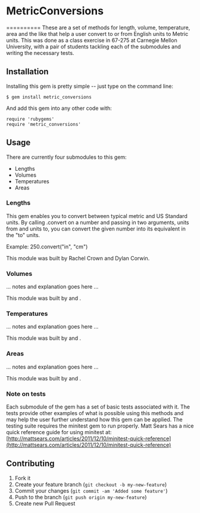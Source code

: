 # MetricConversions
==========
These are a set of methods for length, volume, temperature, area and the like that help a user convert to or from English units to Metric units.  This was done as a class exercise in 67-275 at Carnegie Mellon University, with a pair of students tackling each of the submodules and writing the necessary tests.


Installation
------------
Installing this gem is pretty simple -- just type on the command line:

```  
$ gem install metric_conversions 
```

And add this gem into any other code with:

```  
require 'rubygems'
require 'metric_conversions' 
```


Usage
------------
There are currently four submodules to this gem:

* Lengths
* Volumes
* Temperatures
* Areas


### Lengths ###
This gem enables you to convert between typical metric and US Standard units. By calling .convert on a number and passing in two arguments, units from and units to, you can convert the given number into its equivalent in the "to" units. 

Example:
250.convert("in", "cm")

This module was built by Rachel Crown and Dylan Corwin.


### Volumes ###
... notes and explanation goes here ...

This module was built by <YOUR NAME HERE> and <YOUR NAME HERE>.


### Temperatures ###
... notes and explanation goes here ...

This module was built by <YOUR NAME HERE> and <YOUR NAME HERE>.


### Areas ###
... notes and explanation goes here ...

This module was built by <YOUR NAME HERE> and <YOUR NAME HERE>.


### Note on tests ###

Each submodule of the gem has a set of basic tests associated with it.  The tests provide other examples of what is possible using this methods and may help the user further understand how this gem can be applied.  The testing suite requires the minitest gem to run properly.  Matt Sears has a nice quick reference guide for using minitest at: [http://mattsears.com/articles/2011/12/10/minitest-quick-reference](http://mattsears.com/articles/2011/12/10/minitest-quick-reference)


Contributing
------------
1. Fork it
2. Create your feature branch (`git checkout -b my-new-feature`)
3. Commit your changes (`git commit -am 'Added some feature'`)
4. Push to the branch (`git push origin my-new-feature`)
5. Create new Pull Request
